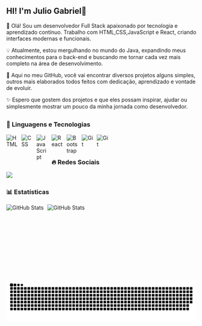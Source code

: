 ## HI! I'm Julio Gabriel👋
👋 Olá! Sou um desenvolvedor Full Stack apaixonado por tecnologia e aprendizado contínuo. Trabalho com HTML,CSS,JavaScript e React, criando interfaces modernas e funcionais.  

💡 Atualmente, estou mergulhando no mundo do Java, expandindo meus conhecimentos para o back-end e buscando me tornar cada vez mais completo na área de desenvolvimento.  

📁 Aqui no meu GitHub, você vai encontrar diversos projetos alguns simples, outros mais elaborados todos feitos com dedicação, aprendizado e vontade de evoluir.  

✨ Espero que gostem dos projetos e que eles possam inspirar, ajudar ou simplesmente mostrar um pouco da minha jornada como desenvolvedor.

##

### 🤖 Linguagens e Tecnologias

<img 
    align="left" 
    alt="HTML"
    title="HTML" 
    width="30px" 
    style="padding-right: 10px;" 
    src="https://cdn.jsdelivr.net/gh/devicons/devicon@latest/icons/html5/html5-original.svg" 
/>
<img 
    align="left" 
    alt="CSS" 
    title="CSS"
    width="30px" 
    style="padding-right: 10px;" 
    src="https://cdn.jsdelivr.net/gh/devicons/devicon@latest/icons/css3/css3-original.svg" 
/>
<img 
    align="left" 
    alt="JavaScript" 
    title="JavaScript"
    width="30px" 
    style="padding-right: 10px;" 
    src="https://cdn.jsdelivr.net/gh/devicons/devicon@latest/icons/javascript/javascript-original.svg" 
/>
<img 
    align="left" 
    alt="React"
    title="React" 
    width="30px" 
    style="padding-right: 10px;" 
    src="https://cdn.jsdelivr.net/gh/devicons/devicon@latest/icons/react/react-original.svg" 
/>
<img 
    align="left" 
    alt="Bootstrap"
    title="Bootstrap" 
    width="30px" 
    style="padding-right: 10px;" 
    src="https://cdn.jsdelivr.net/gh/devicons/devicon@latest/icons/bootstrap/bootstrap-original.svg" 
/>
<img 
    align="left" 
    alt="Git" 
    title="Git"
    width="30px" 
    style="padding-right: 10px;" 
    src="https://cdn.jsdelivr.net/gh/devicons/devicon@latest/icons/git/git-original.svg" 
/>
<img 
    align="left" 
    alt="Git" 
    title="Git"
    width="30px" 
    style="padding-right: 10px;" 
    src="https://cdn.jsdelivr.net/gh/devicons/devicon@latest/icons/java/java-original.svg" 
/>
        
          
<br/>
<br/>

##

### 🔥 Redes Sociais
<div
[![LinkedIn](https://img.shields.io/badge/-LinkedIn-%230077B5?style=for-the-badge&logo=linkedin&logoColor=white)](https://www.linkedin.com/in/julio-gabriel-a69646289/)



<a href = "juliogabriel78956@gmail.com"><img src="https://img.shields.io/badge/-Gmail-%23333?style=for-the-badge&logo=gmail&logoColor=white" target="_blank"></a>

</div>

### 📊 Estatísticas

<p>
  <img 
    align="left" 
    alt="GitHub Stats" 
    height="200" 
    style="padding-right: 10px;" 
    src="https://github-readme-stats.vercel.app/api?username=Julio-Gadelha&show_icons=true&theme=tokyonight&include_all_commits=true&locale=pt-br" 
  />
<img 
      align="left" 
      alt="GitHub Stats" 
      height="200" 
      src="https://github-readme-stats.vercel.app/api/top-langs/?username=Julio-Gadelha&theme=tokyonight&layout=compact&custom_title=Tecnologias&langs_count=9" 
  />

</p>
<div>

  <picture align="center">
  <source media="(prefers-color-scheme: dark)" srcset="https://raw.githubusercontent.com/Julio-Gadelha/Julio-Gadelha/output/github-contribution-grid-snake-dark.svg">
  <source media="(prefers-color-scheme: light)" srcset="https://raw.githubusercontent.com/Julio-Gadelha/Julio-Gadelha/output/github-contribution-grid-snake-dark.svg">
  <img align="center" alt="github contribution grid snake animation" src="https://raw.githubusercontent.com/mari4souza/mari4souza/output/github-contribution-grid-snake.svg">
</picture>





